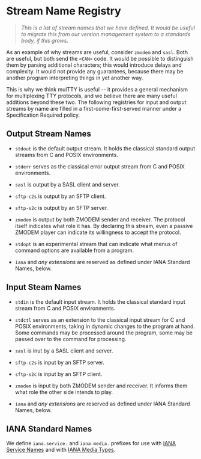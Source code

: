 # Stream Name Registry

> *This is a list of stream names that we have defined.
> It would be useful to migrate this from our version
> management system to a standards body, if this grows.*

As an example of why streams are useful, consider `zmodem`
and `sasl`.  Both are useful, but both send the `<CAN>`
code.  It would be possible to distinguish them by parsing
additional characters; this would introduce delays and
complexity.  It would not provide any guarantees, because
there may be another program interpreting things in yet
another way.

This is why we think mulTTY is useful -- it provides a
general mechanism for multiplexing TTY protocols, and we
believe there are many useful additions beyond these two.
The following registries for input and output streams by
name are filled in a first-come-first-served manner under
a Specification Required policy.


## Output Stream Names

  * `stdout` is the default output stream.  It holds
    the classical standard output streams from C and
    POSIX environments.

  * `stderr` serves as the classical error output stream
    from C and POSIX environments.

  * `sasl` is output by a SASL client and server.

  * `sftp-c2s` is output by an SFTP client.

  * `sftp-s2c` is output by an SFTP server.

  * `zmodem` is output by both ZMODEM sender and receiver.
    The protocol itself indicates what role it has.  By
    declaring this stream, even a passive ZMODEM player
    can indicate its willingness to accept the protocol.

  * `stdopt` is an experimental stream that can indicate
    what menus of command options are available from a
    program.

  * `iana` and *any extensions* are reserved as defined
    under IANA Standard Names, below.


## Input Steam Names

  * `stdin` is the default input stream.  It holds the
    classical standard input stream from C and POSIX
    environments.

  * `stdctl` serves as an extension to the classical
    input stream for C and POSIX environments, taking
    in dynamic changes to the program at hand.  Some
    commands may be processed around the program, some
    may be passed over to the command for processing.

  * `sasl` is inut by a SASL client and server.

  * `sftp-c2s` is input by an SFTP server.

  * `sftp-s2c` is input by an SFTP client.

  * `zmodem` is input by both ZMODEM sender and receiver.
    It informs them what role the other side intends to
    play.

  * `iana` and *any extensions* are reserved as defined
    under IANA Standard Names, below.


## IANA Standard Names

We define `iana.service.` and `iana.media.` prefixes
for use with [IANA Service Names](IANA.MD) and with
[IANA Media Types](IANA.MD).

